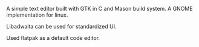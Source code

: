 A simple text editor built with GTK in C and Mason build system. A GNOME implementation for linux.

Libadwaita can be used for standardized UI.

Used flatpak as a default code editor.
